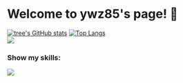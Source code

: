 # Welcome to ywz85's page! 👋
<!-- ![](https://github-readme-stats.vercel.app/api?username=ywz85&theme=dark) -->
[![tree's GitHub stats](https://github-readme-stats.vercel.app/api?username=ywz85&hide=contribs,prs&show_icons=true&theme=radical)](https://github.com/anuraghazra/github-readme-stats)
[![Top Langs](https://github-readme-stats.vercel.app/api/top-langs/?username=anuraghazra&layout=compact)](https://github.com/anuraghazra/github-readme-stats)
<br>
![](http://antzuhl.cn:4000/get/@ywz85)
<br>
### Show my skills:
<!-- <p style="color:yellow;font-size:20px;">Show my skills</p>
<br> -->
![](https://img.shields.io/badge/-JavaScript-e5cd0c?style=flat-square&logo=JavaScript&labelColor=f7df1e&logoColor=000)



